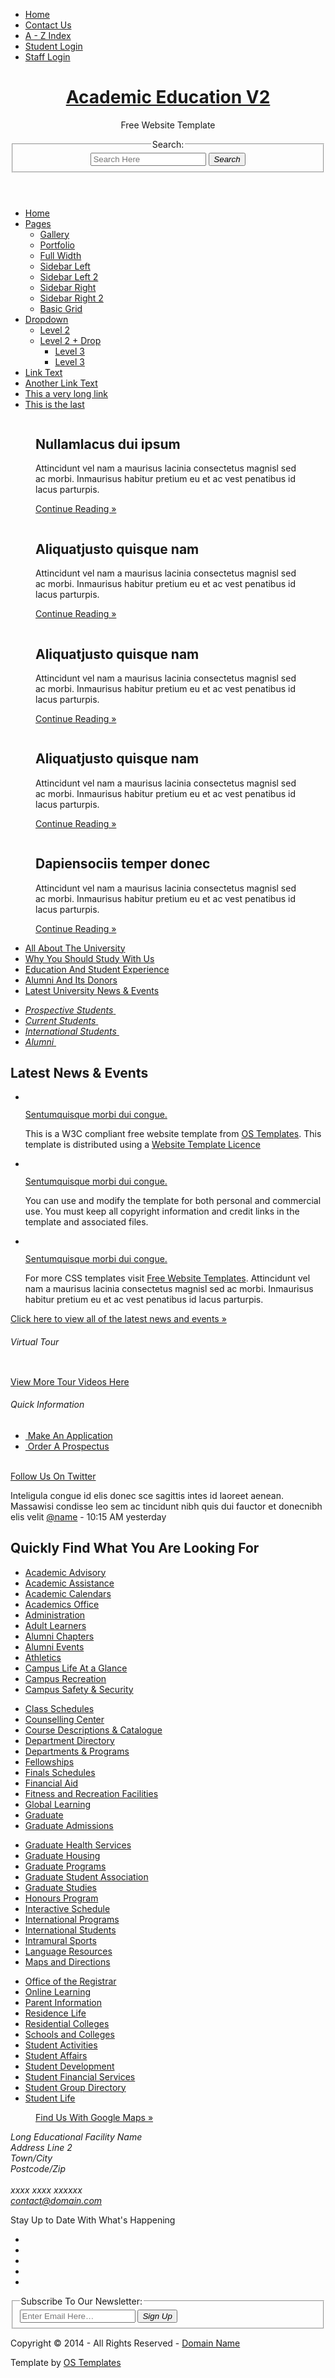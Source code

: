 <!DOCTYPE html>
<!--
Template Name: Academic Education V2
Author: <a href="http://www.os-templates.com/">OS Templates</a>
Author URI: http://www.os-templates.com/
Licence: Free to use under our free template licence terms
Licence URI: http://www.os-templates.com/template-terms
-->
<html>
<head>
<title>Academic Education V2</title>
<meta charset="utf-8">
<meta name="viewport" content="width=device-width, initial-scale=1.0, maximum-scale=1.0, user-scalable=no">
<link href="layout/styles/layout.css" rel="stylesheet" type="text/css" media="all">
</head>
<body id="top">
<!-- ################################################################################################ --> 
<!-- ################################################################################################ --> 
<!-- ################################################################################################ -->
<div class="wrapper row0">
  <div id="topbar" class="clear"> 
    <!-- ################################################################################################ -->
    <nav>
      <ul>
        <li><a href="#">Home</a></li>
        <li><a href="#">Contact Us</a></li>
        <li><a href="#">A - Z Index</a></li>
        <li><a href="#">Student Login</a></li>
        <li><a href="#">Staff Login</a></li>
      </ul>
    </nav>
    <!-- ################################################################################################ --> 
  </div>
</div>
<!-- ################################################################################################ --> 
<!-- ################################################################################################ --> 
<!-- ################################################################################################ -->
<div class="wrapper row1">
  <header id="header" class="clear"> 
    <!-- ################################################################################################ -->
    <div id="logo" class="fl_left">
      <h1><a href="index.html">Academic Education V2</a></h1>
      <p>Free Website Template</p>
    </div>
    <div class="fl_right">
      <form class="clear" method="post" action="#">
        <fieldset>
          <legend>Search:</legend>
          <input type="text" value="" placeholder="Search Here">
          <button class="fa fa-search" type="submit" title="Search"><em>Search</em></button>
        </fieldset>
      </form>
    </div>
    <!-- ################################################################################################ --> 
  </header>
</div>
<!-- ################################################################################################ --> 
<!-- ################################################################################################ --> 
<!-- ################################################################################################ -->
<div class="wrapper row2">
  <div class="rounded">
    <nav id="mainav" class="clear"> 
      <!-- ################################################################################################ -->
      <ul class="clear">
        <li class="active"><a href="index.html">Home</a></li>
        <li><a class="drop" href="#">Pages</a>
          <ul>
            <li><a href="pages/gallery.html">Gallery</a></li>
            <li><a href="pages/portfolio.html">Portfolio</a></li>
            <li><a href="pages/full-width.html">Full Width</a></li>
            <li><a href="pages/sidebar-left.html">Sidebar Left</a></li>
            <li><a href="pages/sidebar-left-2.html">Sidebar Left 2</a></li>
            <li><a href="pages/sidebar-right.html">Sidebar Right</a></li>
            <li><a href="pages/sidebar-right-2.html">Sidebar Right 2</a></li>
            <li><a href="pages/basic-grid.html">Basic Grid</a></li>
          </ul>
        </li>
        <li><a class="drop" href="#">Dropdown</a>
          <ul>
            <li><a href="#">Level 2</a></li>
            <li><a class="drop" href="#">Level 2 + Drop</a>
              <ul>
                <li><a href="#">Level 3</a></li>
                <li><a href="#">Level 3</a></li>
              </ul>
            </li>
          </ul>
        </li>
        <li><a href="#">Link Text</a></li>
        <li><a href="#">Another Link Text</a></li>
        <li><a href="#">This a very long link</a></li>
        <li><a href="#">This is the last</a></li>
      </ul>
      <!-- ################################################################################################ --> 
    </nav>
  </div>
</div>
<!-- ################################################################################################ --> 
<!-- ################################################################################################ --> 
<!-- ################################################################################################ -->
<div class="wrapper">
  <div id="slider">
    <div id="slide-wrapper" class="rounded clear"> 
      <!-- ################################################################################################ -->
      <figure id="slide-1"><a class="view" href="#"><img src="images/demo/slider/1.png" alt=""></a>
        <figcaption>
          <h2>Nullamlacus dui ipsum</h2>
          <p>Attincidunt vel nam a maurisus lacinia consectetus magnisl sed ac morbi. Inmaurisus habitur pretium eu et ac vest penatibus id lacus parturpis.</p>
          <p class="right"><a href="#">Continue Reading &raquo;</a></p>
        </figcaption>
      </figure>
      <figure id="slide-2"><a class="view" href="#"><img src="images/demo/slider/2.png" alt=""></a>
        <figcaption>
          <h2>Aliquatjusto quisque nam</h2>
          <p>Attincidunt vel nam a maurisus lacinia consectetus magnisl sed ac morbi. Inmaurisus habitur pretium eu et ac vest penatibus id lacus parturpis.</p>
          <p class="right"><a href="#">Continue Reading &raquo;</a></p>
        </figcaption>
      </figure>
      <figure id="slide-3"><a class="view" href="#"><img src="images/demo/slider/3.png" alt=""></a>
        <figcaption>
          <h2>Aliquatjusto quisque nam</h2>
          <p>Attincidunt vel nam a maurisus lacinia consectetus magnisl sed ac morbi. Inmaurisus habitur pretium eu et ac vest penatibus id lacus parturpis.</p>
          <p class="right"><a href="#">Continue Reading &raquo;</a></p>
        </figcaption>
      </figure>
      <figure id="slide-4"><a class="view" href="#"><img src="images/demo/slider/4.png" alt=""></a>
        <figcaption>
          <h2>Aliquatjusto quisque nam</h2>
          <p>Attincidunt vel nam a maurisus lacinia consectetus magnisl sed ac morbi. Inmaurisus habitur pretium eu et ac vest penatibus id lacus parturpis.</p>
          <p class="right"><a href="#">Continue Reading &raquo;</a></p>
        </figcaption>
      </figure>
      <figure id="slide-5"><a class="view" href="#"><img src="images/demo/slider/5.png" alt=""></a>
        <figcaption>
          <h2>Dapiensociis temper donec</h2>
          <p>Attincidunt vel nam a maurisus lacinia consectetus magnisl sed ac morbi. Inmaurisus habitur pretium eu et ac vest penatibus id lacus parturpis.</p>
          <p class="right"><a href="#">Continue Reading &raquo;</a></p>
        </figcaption>
      </figure>
      <!-- ################################################################################################ -->
      <ul id="slide-tabs">
        <li><a href="#slide-1">All About The University</a></li>
        <li><a href="#slide-2">Why You Should Study With Us</a></li>
        <li><a href="#slide-3">Education And Student Experience</a></li>
        <li><a href="#slide-4">Alumni And Its Donors</a></li>
        <li><a href="#slide-5">Latest University News &amp; Events</a></li>
      </ul>
      <!-- ################################################################################################ --> 
    </div>
  </div>
</div>
<!-- ################################################################################################ --> 
<!-- ################################################################################################ --> 
<!-- ################################################################################################ -->
<div class="wrapper row3">
  <div class="rounded">
    <main class="container clear"> 
      <!-- main body --> 
      <!-- ################################################################################################ -->
      <div class="group btmspace-30"> 
        <!-- Left Column -->
        <div class="one_quarter first"> 
          <!-- ################################################################################################ -->
          <ul class="nospace">
            <li class="btmspace-15"><a href="#"><em class="heading">Prospective Students</em> <img class="borderedbox" src="images/demo/220x95.gif" alt=""></a></li>
            <li class="btmspace-15"><a href="#"><em class="heading">Current Students</em> <img class="borderedbox" src="images/demo/220x95.gif" alt=""></a></li>
            <li class="btmspace-15"><a href="#"><em class="heading">International Students</em> <img class="borderedbox" src="images/demo/220x95.gif" alt=""></a></li>
            <li><a href="#"><em class="heading">Alumni</em> <img class="borderedbox" src="images/demo/220x95.gif" alt=""></a></li>
          </ul>
          <!-- ################################################################################################ --> 
        </div>
        <!-- / Left Column --> 
        <!-- Middle Column -->
        <div class="one_half"> 
          <!-- ################################################################################################ -->
          <h2>Latest News &amp; Events</h2>
          <ul class="nospace listing">
            <li class="clear">
              <div class="imgl borderedbox"><img src="images/demo/120x120.gif" alt=""></div>
              <p class="nospace btmspace-15"><a href="#">Sentumquisque morbi dui congue.</a></p>
              <p>This is a W3C compliant free website template from <a href="http://www.os-templates.com/" title="Free Website Templates">OS Templates</a>. This template is distributed using a <a href="http://www.os-templates.com/template-terms">Website Template Licence</a></p>
            </li>
            <li class="clear">
              <div class="imgl borderedbox"><img src="images/demo/120x120.gif" alt=""></div>
              <p class="nospace btmspace-15"><a href="#">Sentumquisque morbi dui congue.</a></p>
              <p>You can use and modify the template for both personal and commercial use. You must keep all copyright information and credit links in the template and associated files.</p>
            </li>
            <li class="clear">
              <div class="imgl borderedbox"><img src="images/demo/120x120.gif" alt=""></div>
              <p class="nospace btmspace-15"><a href="#">Sentumquisque morbi dui congue.</a></p>
              <p>For more CSS templates visit <a href="http://www.os-templates.com/">Free Website Templates</a>. Attincidunt vel nam a maurisus lacinia consectetus magnisl sed ac morbi. Inmaurisus habitur pretium eu et ac vest penatibus id lacus parturpis.</p>
            </li>
          </ul>
          <p class="right"><a href="#">Click here to view all of the latest news and events &raquo;</a></p>
          <!-- ################################################################################################ --> 
        </div>
        <!-- / Middle Column --> 
        <!-- Right Column -->
        <div class="one_quarter sidebar"> 
          <!-- ################################################################################################ -->
          <div class="sdb_holder">
            <h6>Virtual Tour</h6>
            <div class="mediacontainer"><img src="images/demo/video.gif" alt="">
              <p><a href="#">View More Tour Videos Here</a></p>
            </div>
          </div>
          <div class="sdb_holder">
            <h6>Quick Information</h6>
            <ul class="nospace quickinfo">
              <li class="clear"><a href="#"><img src="images/demo/80x80.gif" alt=""> Make An Application</a></li>
              <li class="clear"><a href="#"><img src="images/demo/80x80.gif" alt=""> Order A Prospectus</a></li>
            </ul>
          </div>
          <!-- ################################################################################################ --> 
        </div>
        <!-- / Right Column --> 
      </div>
      <!-- ################################################################################################ --> 
      <!-- ################################################################################################ -->
      <div id="twitter" class="group btmspace-30">
        <div class="one_quarter first center"><a href="#"><i class="fa fa-twitter fa-3x"></i><br>
          Follow Us On Twitter</a></div>
        <div class="three_quarter bold">
          <p>Inteligula congue id elis donec sce sagittis intes id laoreet aenean. Massawisi condisse leo sem ac tincidunt nibh quis dui fauctor et donecnibh elis velit <a href="#">@name</a> - 10:15 AM yesterday</p>
        </div>
      </div>
      <!-- ################################################################################################ --> 
      <!-- ################################################################################################ -->
      <div class="group">
        <h2>Quickly Find What You Are Looking For</h2>
        <div class="one_quarter first"> 
          <!-- ################################################################################################ -->
          <ul class="nospace">
            <li><a href="#">Academic Advisory</a></li>
            <li><a href="#">Academic Assistance</a></li>
            <li><a href="#">Academic Calendars</a></li>
            <li><a href="#">Academics Office</a></li>
            <li><a href="#">Administration</a></li>
            <li><a href="#">Adult Learners</a></li>
            <li><a href="#">Alumni Chapters</a></li>
            <li><a href="#">Alumni Events</a></li>
            <li><a href="#">Athletics</a></li>
            <li><a href="#">Campus Life At a Glance</a></li>
            <li><a href="#">Campus Recreation</a></li>
            <li><a href="#">Campus Safety &amp; Security</a></li>
          </ul>
          <!-- ################################################################################################ --> 
        </div>
        <div class="one_quarter"> 
          <!-- ################################################################################################ -->
          <ul class="nospace">
            <li><a href="#">Class Schedules</a></li>
            <li><a href="#">Counselling Center</a></li>
            <li><a href="#">Course Descriptions &amp; Catalogue</a></li>
            <li><a href="#">Department Directory</a></li>
            <li><a href="#">Departments &amp; Programs</a></li>
            <li><a href="#">Fellowships</a></li>
            <li><a href="#">Finals Schedules</a></li>
            <li><a href="#">Financial Aid</a></li>
            <li><a href="#">Fitness and Recreation Facilities</a></li>
            <li><a href="#">Global Learning</a></li>
            <li><a href="#">Graduate</a></li>
            <li><a href="#">Graduate Admissions</a></li>
          </ul>
          <!-- ################################################################################################ --> 
        </div>
        <div class="one_quarter"> 
          <!-- ################################################################################################ -->
          <ul class="nospace">
            <li><a href="#">Graduate Health Services</a></li>
            <li><a href="#">Graduate Housing</a></li>
            <li><a href="#">Graduate Programs</a></li>
            <li><a href="#">Graduate Student Association</a></li>
            <li><a href="#">Graduate Studies</a></li>
            <li><a href="#">Honours Program</a></li>
            <li><a href="#">Interactive Schedule</a></li>
            <li><a href="#">International Programs</a></li>
            <li><a href="#">International Students</a></li>
            <li><a href="#">Intramural Sports</a></li>
            <li><a href="#">Language Resources</a></li>
            <li><a href="#">Maps and Directions</a></li>
          </ul>
          <!-- ################################################################################################ --> 
        </div>
        <div class="one_quarter"> 
          <!-- ################################################################################################ -->
          <ul class="nospace">
            <li><a href="#">Office of the Registrar</a></li>
            <li><a href="#">Online Learning</a></li>
            <li><a href="#">Parent Information</a></li>
            <li><a href="#">Residence Life</a></li>
            <li><a href="#">Residential Colleges</a></li>
            <li><a href="#">Schools and Colleges</a></li>
            <li><a href="#">Student Activities</a></li>
            <li><a href="#">Student Affairs</a></li>
            <li><a href="#">Student Development</a></li>
            <li><a href="#">Student Financial Services</a></li>
            <li><a href="#">Student Group Directory</a></li>
            <li><a href="#">Student Life</a></li>
          </ul>
          <!-- ################################################################################################ --> 
        </div>
      </div>
      <!-- ################################################################################################ --> 
      <!-- / main body -->
      <div class="clear"></div>
    </main>
  </div>
</div>
<!-- ################################################################################################ --> 
<!-- ################################################################################################ --> 
<!-- ################################################################################################ -->
<div class="wrapper row4">
  <div class="rounded">
    <footer id="footer" class="clear"> 
      <!-- ################################################################################################ -->
      <div class="one_third first">
        <figure class="center"><img class="btmspace-15" src="images/demo/worldmap.png" alt="">
          <figcaption><a href="#">Find Us With Google Maps &raquo;</a></figcaption>
        </figure>
      </div>
      <div class="one_third">
        <address>
        Long Educational Facility Name<br>
        Address Line 2<br>
        Town/City<br>
        Postcode/Zip<br>
        <br>
        <i class="fa fa-phone pright-10"></i> xxxx xxxx xxxxxx<br>
        <i class="fa fa-envelope-o pright-10"></i> <a href="#">contact@domain.com</a>
        </address>
      </div>
      <div class="one_third">
        <p class="nospace btmspace-10">Stay Up to Date With What's Happening</p>
        <ul class="faico clear">
          <li><a class="faicon-twitter" href="#"><i class="fa fa-twitter"></i></a></li>
          <li><a class="faicon-linkedin" href="#"><i class="fa fa-linkedin"></i></a></li>
          <li><a class="faicon-facebook" href="#"><i class="fa fa-facebook"></i></a></li>
          <li><a class="faicon-flickr" href="#"><i class="fa fa-flickr"></i></a></li>
          <li><a class="faicon-rss" href="#"><i class="fa fa-rss"></i></a></li>
        </ul>
        <form class="clear" method="post" action="#">
          <fieldset>
            <legend>Subscribe To Our Newsletter:</legend>
            <input type="text" value="" placeholder="Enter Email Here&hellip;">
            <button class="fa fa-sign-in" type="submit" title="Sign Up"><em>Sign Up</em></button>
          </fieldset>
        </form>
      </div>
      <!-- ################################################################################################ --> 
    </footer>
  </div>
</div>
<!-- ################################################################################################ --> 
<!-- ################################################################################################ --> 
<!-- ################################################################################################ -->
<div class="wrapper row5">
  <div id="copyright" class="clear"> 
    <!-- ################################################################################################ -->
    <p class="fl_left">Copyright &copy; 2014 - All Rights Reserved - <a href="#">Domain Name</a></p>
    <p class="fl_right">Template by <a target="_blank" href="http://www.os-templates.com/" title="Free Website Templates">OS Templates</a></p>
    <!-- ################################################################################################ --> 
  </div>
</div>
<!-- JAVASCRIPTS --> 
<script src="layout/scripts/jquery.min.js"></script> 
<script src="layout/scripts/jquery.fitvids.min.js"></script> 
<script src="layout/scripts/jquery.mobilemenu.js"></script> 
<script src="layout/scripts/tabslet/jquery.tabslet.min.js"></script>
</body>
</html>
